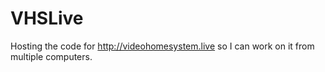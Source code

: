 # VHSLive

Hosting the code for http://videohomesystem.live so I can work on it from multiple computers.
